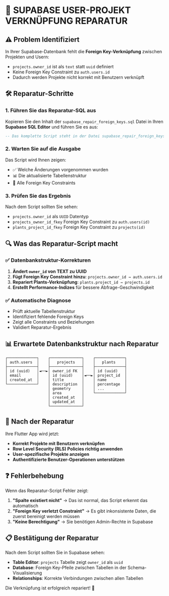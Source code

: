 # 🔧 SUPABASE USER-PROJEKT VERKNÜPFUNG REPARATUR

## ⚠️ Problem Identifiziert
In Ihrer Supabase-Datenbank fehlt die **Foreign Key-Verknüpfung** zwischen Projekten und Usern:
- `projects.owner_id` ist als `text` statt `uuid` definiert
- Keine Foreign Key Constraint zu `auth.users.id`
- Dadurch werden Projekte nicht korrekt mit Benutzern verknüpft

## 🛠️ Reparatur-Schritte

### 1. Führen Sie das Reparatur-SQL aus
Kopieren Sie den Inhalt der `supabase_repair_foreign_keys.sql` Datei in Ihren **Supabase SQL Editor** und führen Sie es aus:

```sql
-- Das komplette Script steht in der Datei supabase_repair_foreign_keys.sql
```

### 2. Warten Sie auf die Ausgabe
Das Script wird Ihnen zeigen:
- ✅ Welche Änderungen vorgenommen wurden
- 📊 Die aktualisierte Tabellenstruktur
- 🔗 Alle Foreign Key Constraints

### 3. Prüfen Sie das Ergebnis
Nach dem Script sollten Sie sehen:
- `projects.owner_id` als `UUID` Datentyp
- `projects_owner_id_fkey` Foreign Key Constraint zu `auth.users(id)`
- `plants_project_id_fkey` Foreign Key Constraint zu `projects(id)`

## 🔍 Was das Reparatur-Script macht

### ✅ Datenbankstruktur-Korrekturen
1. **Ändert `owner_id` von TEXT zu UUID**
2. **Fügt Foreign Key Constraint hinzu**: `projects.owner_id → auth.users.id`  
3. **Repariert Plants-Verknüpfung**: `plants.project_id → projects.id`
4. **Erstellt Performance-Indizes** für bessere Abfrage-Geschwindigkeit

### ✅ Automatische Diagnose
- Prüft aktuelle Tabellenstruktur
- Identifiziert fehlende Foreign Keys
- Zeigt alle Constraints und Beziehungen
- Validiert Reparatur-Ergebnis

## 📊 Erwartete Datenbankstruktur nach Reparatur

```
┌─────────────┐    ┌──────────────┐    ┌─────────────┐
│ auth.users  │    │   projects   │    │   plants    │
├─────────────┤    ├──────────────┤    ├─────────────┤
│ id (uuid)   │◄──►│ owner_id FK  │    │ id (uuid)   │
│ email       │    │ id (uuid)    │◄──►│ project_id  │
│ created_at  │    │ title        │    │ name        │
└─────────────┘    │ description  │    │ percentage  │
                   │ geometry     │    │ ...         │
                   │ area         │    └─────────────┘
                   │ created_at   │
                   │ updated_at   │
                   └──────────────┘
```

## 🚀 Nach der Reparatur

Ihre Flutter App wird jetzt:
- **Korrekt Projekte mit Benutzern verknüpfen**
- **Row Level Security (RLS) Policies richtig anwenden**
- **User-spezifische Projekte anzeigen**
- **Authentifizierte Benutzer-Operationen unterstützen**

## ❓ Fehlerbehebung

Wenn das Reparatur-Script Fehler zeigt:

1. **"Spalte existiert nicht"** → Das ist normal, das Script erkennt das automatisch
2. **"Foreign Key verletzt Constraint"** → Es gibt inkonsistente Daten, die zuerst bereinigt werden müssen
3. **"Keine Berechtigung"** → Sie benötigen Admin-Rechte in Supabase

## 📋 Bestätigung der Reparatur

Nach dem Script sollten Sie in Supabase sehen:
- **Table Editor**: `projects` Tabelle zeigt `owner_id` als `uuid` 
- **Database**: Foreign Key-Pfeile zwischen Tabellen in der Schema-Visualisierung
- **Relationships**: Korrekte Verbindungen zwischen allen Tabellen

Die Verknüpfung ist erfolgreich repariert! 🎉